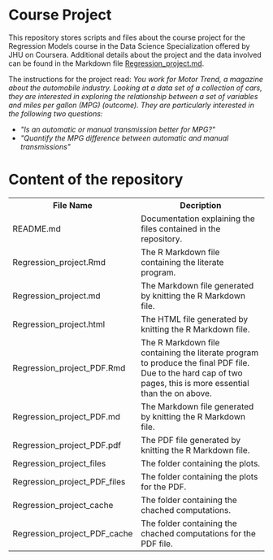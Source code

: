 # Course Project

This repository stores scripts and files about the course project for the Regression Models course in the Data Science Specialization offered by JHU on Coursera. Additional details about the project and the data involved can be found in the Markdown file [Regression_project.md](Regression_project.md).

The instructions for the project read: *You work for Motor Trend, a magazine about the automobile industry. Looking at a data set of a collection of cars, they are interested in exploring the relationship between a set of variables and miles per gallon (MPG) (outcome). They are particularly interested in the following two questions:*

- *"Is an automatic or manual transmission better for MPG?"*
- *"Quantify the MPG difference between automatic and manual transmissions"*

<h1 id=content>Content of the repository</h1>

<table>
  <tr>
    <th>File Name</th>
    <th>Decription</th>
  </tr>
  <tr>
    <td>README.md</td>
    <td>Documentation explaining the files contained in the repository.</td>
  </tr>
  <tr>
    <td>Regression_project.Rmd</td>
    <td>The R Markdown file containing the literate program.</td>
  </tr>
  <tr>
    <td>Regression_project.md</td>
    <td>The Markdown file generated by knitting the R Markdown file.</td>
  </tr>
  <tr>
    <td>Regression_project.html</td>
    <td>The HTML file generated by knitting the R Markdown file.</td>
  </tr>
  <tr>
    <td>Regression_project_PDF.Rmd</td>
    <td>The R Markdown file containing the literate program to produce the final PDF file. Due to the hard cap of two pages, this is more essential than the on above.</td>
  </tr>
  <tr>
    <td>Regression_project_PDF.md</td>
    <td>The Markdown file generated by knitting the R Markdown file.</td>
  </tr>
  <tr>
    <td>Regression_project_PDF.pdf</td>
    <td>The PDF file generated by knitting the R Markdown file.</td>
  </tr>
  <tr>
    <td>Regression_project_files</td>
    <td>The folder containing the plots.</td>
  </tr>
  <tr>
    <td>Regression_project_PDF_files</td>
    <td>The folder containing the plots for the PDF.</td>
  </tr>
  <tr>
    <td>Regression_project_cache</td>
    <td>The folder containing the chached computations.</td>
  </tr>
  <tr>
    <td>Regression_project_PDF_cache</td>
    <td>The folder containing the chached computations for the PDF file.</td>
  </tr>
</table>
